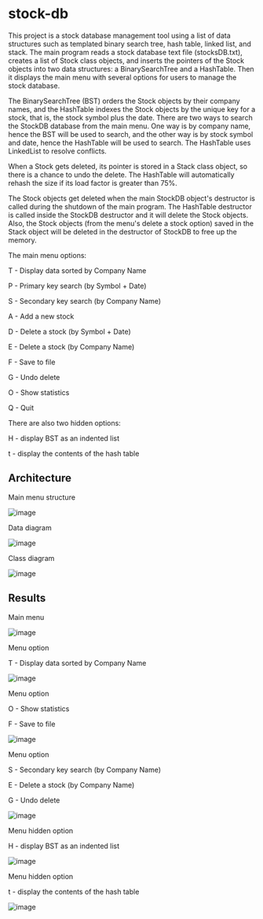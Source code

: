 # stock-db

This project is a stock database management tool using a list of data structures such as templated binary search tree, hash table, linked list, and stack. The main program reads a stock database text file (stocksDB.txt), creates a list of Stock class objects, and inserts the pointers of the Stock objects into two data structures: a BinarySearchTree and a HashTable. Then it displays the main menu with several options for users to manage the stock database. 

The BinarySearchTree (BST) orders the Stock objects by their company names, and the HashTable indexes the Stock objects by the unique key for a stock, that is, the stock symbol plus the date. There are two ways to search the StockDB database from the main menu. One way is by company name, hence the BST will be used to search, and the other way is by stock symbol and date, hence the HashTable will be used to search. The HashTable uses LinkedList to resolve conflicts.

When a Stock gets deleted, its pointer is stored in a Stack class object, so there is a chance to undo the delete. The HashTable will automatically rehash the size if its load factor is greater than 75%.

The Stock objects get deleted when the main StockDB object's destructor is called during the shutdown of the main program. The HashTable destructor is called inside the StockDB destructor and it will delete the Stock objects. Also, the Stock objects (from the menu's delete a stock option) saved in the Stack object will be deleted in the destructor of StockDB to free up the memory.

The main menu options:

T - Display data sorted by Company Name

P - Primary key search (by Symbol + Date)

S - Secondary key search (by Company Name)

A - Add a new stock

D - Delete a stock (by Symbol + Date)

E - Delete a stock (by Company Name)

F - Save to file

G - Undo delete

O - Show statistics

Q - Quit

There are also two hidden options:

H - display BST as an indented list

t - display the contents of the hash table

## Architecture

Main menu structure

![image](https://github.com/carab9/stock-db/blob/main/stockdb_menu_structure.jpg?raw=true)

Data diagram

![image](https://github.com/carab9/stock-db/blob/main/stockdb_data_diagram.jpg?raw=true)

Class diagram

![image](https://github.com/carab9/stock-db/blob/main/stockdb_class_diagram.jpg?raw=true)

## Results

Main menu

![image](https://github.com/carab9/stock-db/blob/main/stockdb1.png?raw=true)

Menu option

T - Display data sorted by Company Name

![image](https://github.com/carab9/stock-db/blob/main/stockdb2.png?raw=true)

Menu option

O - Show statistics

F - Save to file

![image](https://github.com/carab9/stock-db/blob/main/stockdb3.png?raw=true)

Menu option

S - Secondary key search (by Company Name)

E - Delete a stock (by Company Name)

G - Undo delete

![image](https://github.com/carab9/stock-db/blob/main/stockdb4.png?raw=true)

Menu hidden option

H - display BST as an indented list

![image](https://github.com/carab9/stock-db/blob/main/stockdb5.png?raw=true)

Menu hidden option

t - display the contents of the hash table

![image](https://github.com/carab9/stock-db/blob/main/stockdb6.png?raw=true)

